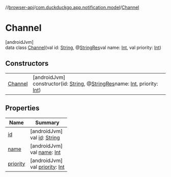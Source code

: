 //[browser-api](../../../index.md)/[com.duckduckgo.app.notification.model](../index.md)/[Channel](index.md)

# Channel

[androidJvm]\
data class [Channel](index.md)(val id: [String](https://kotlinlang.org/api/latest/jvm/stdlib/kotlin/-string/index.html), @[StringRes](https://developer.android.com/reference/kotlin/androidx/annotation/StringRes.html)val name: [Int](https://kotlinlang.org/api/latest/jvm/stdlib/kotlin/-int/index.html), val priority: [Int](https://kotlinlang.org/api/latest/jvm/stdlib/kotlin/-int/index.html))

## Constructors

| | |
|---|---|
| [Channel](-channel.md) | [androidJvm]<br>constructor(id: [String](https://kotlinlang.org/api/latest/jvm/stdlib/kotlin/-string/index.html), @[StringRes](https://developer.android.com/reference/kotlin/androidx/annotation/StringRes.html)name: [Int](https://kotlinlang.org/api/latest/jvm/stdlib/kotlin/-int/index.html), priority: [Int](https://kotlinlang.org/api/latest/jvm/stdlib/kotlin/-int/index.html)) |

## Properties

| Name | Summary |
|---|---|
| [id](id.md) | [androidJvm]<br>val [id](id.md): [String](https://kotlinlang.org/api/latest/jvm/stdlib/kotlin/-string/index.html) |
| [name](name.md) | [androidJvm]<br>val [name](name.md): [Int](https://kotlinlang.org/api/latest/jvm/stdlib/kotlin/-int/index.html) |
| [priority](priority.md) | [androidJvm]<br>val [priority](priority.md): [Int](https://kotlinlang.org/api/latest/jvm/stdlib/kotlin/-int/index.html) |
